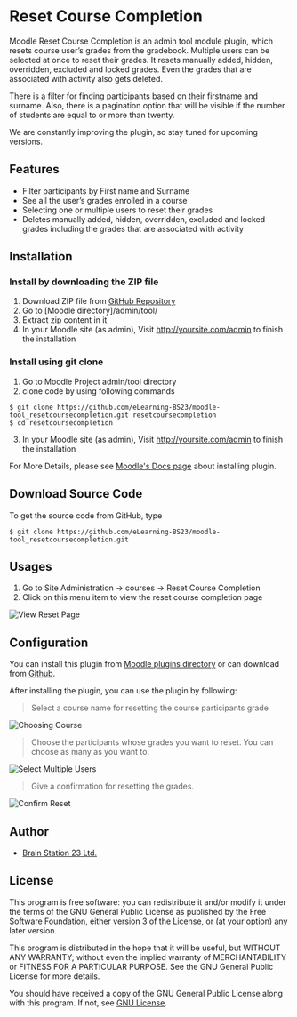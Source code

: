 # Reset Course Completion

Moodle Reset Course Completion is an admin tool module plugin, which resets course user’s grades from the gradebook. Multiple users can be selected at once to reset their grades. It resets manually added, hidden, overridden, excluded and locked grades. Even the grades that are associated with activity also gets deleted.

There is a filter for finding participants based on their firstname and surname. Also, there is a pagination option that will be visible if the number of students are equal to or more than twenty.

We are constantly improving the plugin, so stay tuned for upcoming versions.

## Features
- Filter participants by First name and Surname
- See all the user’s grades enrolled in a course
- Selecting one or multiple users to reset their grades
- Deletes manually added, hidden, overridden, excluded and locked grades including the grades that are associated with activity


## Installation

### Install by downloading the ZIP file
1.  Download ZIP file from [GitHub Repository](https://github.com/eLearning-BS23/moodle-tool_resetcoursecompletion.git)
2.  Go to [Moodle directory]/admin/tool/
3.  Extract zip content in it
4.  In your Moodle site (as admin), Visit http://yoursite.com/admin to finish the installation


### Install using git clone
1.	Go to Moodle Project admin/tool directory
2.	clone code by using following commands
```
$ git clone https://github.com/eLearning-BS23/moodle-tool_resetcoursecompletion.git resetcoursecompletion
$ cd resetcoursecompletion 
```
3.	In your Moodle site (as admin), Visit http://yoursite.com/admin to finish the installation

For More Details, please see [Moodle's Docs page](https://docs.moodle.org/38/en/Installing_plugins) about installing plugin. 

## Download Source Code

To get the source code from GitHub, type

```
$ git clone https://github.com/eLearning-BS23/moodle-tool_resetcoursecompletion.git
```

## Usages
1.	Go to Site Administration -> courses -> Reset Course Completion
2.	Click on this menu item to view the reset course completion page

![View Reset Page](https://user-images.githubusercontent.com/40598386/136340473-d1895838-b642-4441-b8b9-9a2d2d24f79a.png)


## Configuration

You can install this plugin from [Moodle plugins directory](https://moodle.org/plugins) or can download from [Github](https://github.com/eLearning-BS23/moodle-tool_resetcoursecompletion/).

After installing the plugin, you can use the plugin by following:
> Select a course name for resetting the course participants grade

![Choosing Course](https://user-images.githubusercontent.com/40598386/136337871-819784a7-eb54-477b-87f3-12a3abab8757.png)

> Choose the participants whose grades you want to reset. You can choose as many as you want to.

![Select Multiple Users](https://user-images.githubusercontent.com/40598386/136338285-5e3ef37b-b45d-4547-8094-c804ec4ee7d7.png)

> Give a confirmation for resetting the grades.

![Confirm Reset](https://user-images.githubusercontent.com/40598386/136338481-2e71b05c-a264-4272-b8a3-3eae7106637f.png)


## Author
- [Brain Station 23 Ltd.](https://brainstation-23.com)

## License
This program is free software: you can redistribute it and/or modify it under the terms of the GNU General Public License as published by the Free Software Foundation, either version 3 of the License, or (at your option) any later version.

This program is distributed in the hope that it will be useful, but WITHOUT ANY WARRANTY; without even the implied warranty of MERCHANTABILITY or FITNESS FOR A PARTICULAR PURPOSE. See the GNU General Public License for more details.

You should have received a copy of the GNU General Public License along with this program. If not, see [GNU License](http://www.gnu.org/licenses/).
